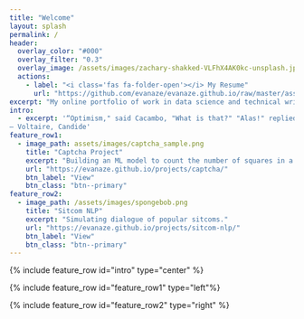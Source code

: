 ```yaml
---
title: "Welcome"
layout: splash
permalink: /
header:
  overlay_color: "#000"
  overlay_filter: "0.3" 
  overlay_image: /assets/images/zachary-shakked-VLFhX4AK0kc-unsplash.jpg
  actions:
    - label: "<i class='fas fa-folder-open'></i> My Resume"
      url: "https://github.com/evanaze/evanaze.github.io/raw/master/assets/documents/2020_AzevedoEvan.pdf"
excerpt: "My online portfolio of work in data science and technical writing."
intro: 
  - excerpt: '“Optimism," said Cacambo, "What is that?" "Alas!" replied Candide, "It is the obstinacy of maintaining that everything is best when it is worst.”
― Voltaire, Candide'
feature_row1:
  - image_path: assets/images/captcha_sample.png
    title: "Captcha Project"
    excerpt: "Building an ML model to count the number of squares in a noisy image."
    url: "https://evanaze.github.io/projects/captcha/"
    btn_label: "View"
    btn_class: "btn--primary"
feature_row2:
  - image_path: /assets/images/spongebob.png
    title: "Sitcom NLP"
    excerpt: "Simulating dialogue of popular sitcoms."
    url: "https://evanaze.github.io/projects/sitcom-nlp/"
    btn_label: "View"
    btn_class: "btn--primary"
---
```


{% include feature_row id="intro" type="center" %}

{% include feature_row id="feature_row1" type="left"%}

{% include feature_row id="feature_row2" type="right" %}
